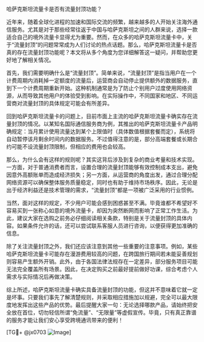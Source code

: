 哈萨克斯坦流量卡是否有流量封顶功能？

近年来，随着全球化进程的加速和国际交流的频繁，越来越多的人开始关注海外通信服务。尤其是对于那些经常往返于中国与哈萨克斯坦之间的人群来说，选择一款适合自己的境外流量卡显得尤为重要。然而，在众多的哈萨克斯坦流量卡中，关于“流量封顶”的问题常常成为人们讨论的热点话题。那么，哈萨克斯坦流量卡是否真的存在流量封顶功能呢？本文将从多个角度为您详细解答这一疑问，并帮助您更好地了解相关情况。

首先，我们需要明确什么是“流量封顶”。简单来说，“流量封顶”是指当用户在一个计费周期内消耗掉一定额度的流量后，运营商会自动停止提供额外的数据服务，直到下一个计费周期重新开始。这种机制通常是为了防止个别用户过度使用网络资源，从而导致其他用户的体验受到影响。在实际操作中，不同国家和地区、不同运营商对流量封顶的具体规定可能会有所差异。

回到哈萨克斯坦流量卡的问题上，目前市面上主流的哈萨克斯坦流量卡确实存在流量封顶的情况。以某知名国际通信服务商为例，其推出的哈萨克斯坦流量卡产品明确规定：当月累计使用流量达到某个上限值时（具体数值根据套餐而定），系统将自动暂停该月剩余时间内的数据服务。不过值得注意的是，部分高端套餐或长期合约可能不设流量封顶限制，但相应的费用也会较高。

那么，为什么会有这样的规则呢？其实这背后涉及到复杂的商业考量和技术实现。一方面，对于普通消费者而言，设置合理的流量封顶能够有效控制成本支出，避免因意外高额账单而造成经济损失；另一方面，从运营商的角度出发，通过合理分配网络资源可以确保整体服务质量稳定，同时也有助于维持市场秩序。因此，无论是出于经济利益还是技术管理的需求，“流量封顶”都是一项被广泛采用的行业惯例。

当然，面对这样的规定，不少用户可能会感到困惑甚至不满。毕竟谁都不希望好不容易买到一张称心如意的境外流量卡，却因为突然断网而影响了正常工作生活。为此，建议大家在选购之前务必仔细阅读相关条款，特别是关于流量封顶的具体内容。如果条件允许的话，还可以尝试联系客服人员进行咨询，以便获得更加准确的信息。

除了关注流量封顶之外，我们还应该注意到其他一些重要的注意事项。例如，某些哈萨克斯坦流量卡可能存在漫游费用较高的问题，在跨国旅行期间若未能妥善规划则容易产生额外开销。此外，由于各国法律法规存在一定差异，部分服务项目可能无法完全覆盖所有场景。因此，在决定购买之前最好提前做好功课，综合考虑个人需求与实际情况后再做决策。

综上所述，哈萨克斯坦流量卡确实具备流量封顶的功能，但这并不意味着它就一定是坏事。只要我们事先了解清楚规则，并采取相应措施加以规避，完全可以最大限度地发挥出这些产品的优势。最后提醒大家一句：无论选择哪款产品，请始终把安全放在首位，切勿轻信所谓“免流量”、“无限量”等虚假宣传。毕竟，只有真正靠谱的服务才能让我们安心享受跨境通讯带来的便利！

[TG💪+ @jx0703 ![Image](https://github.com/user-attachments/assets/dbca1d08-cadb-493c-b0ec-ad6f7a83f270)]